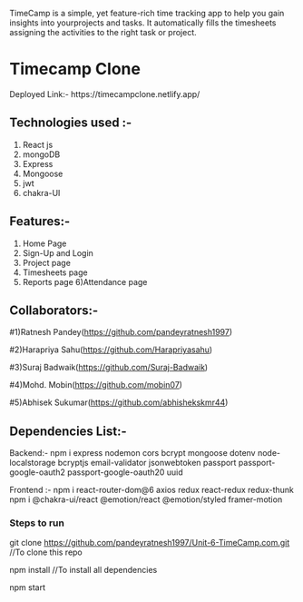 TimeCamp is a simple, yet feature-rich time tracking app to help you gain insights into yourprojects and tasks. It automatically fills the timesheets assigning the activities to the right task or project.

<h1>Timecamp Clone</h1>

<p>Deployed Link:- https://timecampclone.netlify.app/ </p>


## Technologies used :-
1) React js
2) mongoDB
3) Express
4) Mongoose
5) jwt
6) chakra-UI


## Features:-
1) Home Page
2) Sign-Up and Login
3) Project page
4) Timesheets page
5) Reports page
6)Attendance page



## Collaborators:-
#1)Ratnesh Pandey(https://github.com/pandeyratnesh1997)

#2)Harapriya Sahu(https://github.com/Harapriyasahu)

#3)Suraj Badwaik(https://github.com/Suraj-Badwaik)

#4)Mohd. Mobin(https://github.com/mobin07)

#5)Abhisek Sukumar(https://github.com/abhishekskmr44)
 
## Dependencies List:-
Backend:- npm i express nodemon cors bcrypt mongoose dotenv node-localstorage bcryptjs email-validator jsonwebtoken passport passport-google-oauth2 passport-google-oauth20 uuid


Frontend :- npm i react-router-dom@6 axios redux react-redux redux-thunk
            npm i @chakra-ui/react @emotion/react @emotion/styled framer-motion


### Steps to run
git clone https://github.com/pandeyratnesh1997/Unit-6-TimeCamp.com.git  //To clone this repo

npm install    //To install all dependencies

npm start

